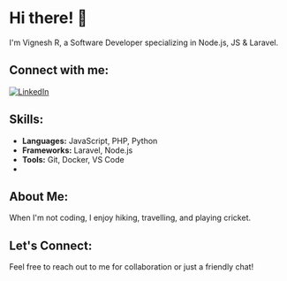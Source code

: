 # Hi there! 👋
I'm Vignesh R, a Software Developer specializing in Node.js, JS & Laravel.

## Connect with me:
[![LinkedIn](https://img.shields.io/badge/LinkedIn-Profile-blue)](https://www.linkedin.com/in/vignesh-r-4b593a216)

## Skills:
- **Languages:** JavaScript, PHP, Python
- **Frameworks:** Laravel, Node.js
- **Tools:** Git, Docker, VS Code
- 
## About Me:
When I'm not coding, I enjoy hiking, travelling, and playing cricket.

## Let's Connect:
Feel free to reach out to me for collaboration or just a friendly chat!

<!---
vigneshr2024/vigneshr2024 is a ✨ special ✨ repository because its `README.md` (this file) appears on your GitHub profile.
You can click the Preview link to take a look at your changes.
--->
